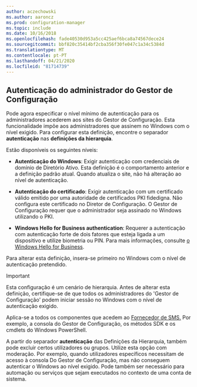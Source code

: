 ```yaml
---
author: aczechowski
ms.author: aaroncz
ms.prod: configuration-manager
ms.topic: include
ms.date: 10/16/2018
ms.openlocfilehash: fade40530d953a5cc425aef6bca8a74567dece24
ms.sourcegitcommit: bbf820c35414bf2cba356f30fe047c1a34c5384d
ms.translationtype: MT
ms.contentlocale: pt-PT
ms.lasthandoff: 04/21/2020
ms.locfileid: "81714739"
---
```

## <a name="configuration-manager-administrator-authentication"></a><a name="bkmk_auth"></a>Autenticação do administrador do Gestor de Configuração
<!--1357013-->

Pode agora especificar o nível mínimo de autenticação para os administradores acederem aos sites do Gestor de Configuração. Esta funcionalidade impõe aos administradores que assinem no Windows com o nível exigido. Para configurar esta definição, encontre o separador **autenticação** nas **definições da hierarquia**. 

Estão disponíveis os seguintes níveis:

- **Autenticação do Windows**: Exigir autenticação com credenciais de domínio de Diretório Ativo. Esta definição é o comportamento anterior e a definição padrão atual. Quando atualiza o site, não há alteração ao nível de autenticação.  

- **Autenticação do certificado**: Exigir autenticação com um certificado válido emitido por uma autoridade de certificados PKI fidedigna. Não configura este certificado no Diretor de Configuração. O Gestor de Configuração requer que o administrador seja assinado no Windows utilizando o PKI.  

- **Windows Hello for Business authentication**: Requerer a autenticação com autenticação forte de dois fatores que esteja ligada a um dispositivo e utilize biometria ou PIN. Para mais informações, consulte [o Windows Hello for Business](https://docs.microsoft.com/windows/security/identity-protection/hello-for-business/hello-identity-verification).  

Para alterar esta definição, insera-se primeiro no Windows com o nível de autenticação pretendido. 

> [!Important]  
> Esta configuração é um cenário de hierarquia. Antes de alterar esta definição, certifique-se de que todos os administradores do 'Gestor de Configuração' podem iniciar sessão no Windows com o nível de autenticação exigido. 
> 
> Aplica-se a todos os componentes que acedem ao [Fornecedor de SMS.](../../../plan-design/hierarchy/plan-for-the-sms-provider.md) Por exemplo, a consola do Gestor de Configuração, os métodos SDK e os cmdlets do Windows PowerShell.  

A partir do separador **autenticação** das Definições da Hierarquia, também pode excluir certos utilizadores ou grupos. Utilize esta opção com moderação. Por exemplo, quando utilizadores específicos necessitam de acesso à consola Do Gestor de Configuração, mas não conseguem autenticar o Windows ao nível exigido. Pode também ser necessário para automação ou serviços que sejam executados no contexto de uma conta de sistema.


